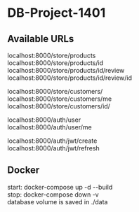 # DB-Project-1401

## Available URLs
  localhost:8000/store/products <br>
  localhost:8000/store/products/id <br>
  localhost:8000/store/products/id/review <br>
  localhost:8000/store/products/id/review/id <br>

  localhost:8000/store/customers/ <br>
  localhost:8000/store/customers/me <br>
  localhost:8000/store/customers/id/ <br>
  
  localhost:8000/auth/user <br>
  localhost:8000/auth/user/me <br>
  
  localhost:8000/auth/jwt/create <br>
  localhost:8000/auth/jwt/refresh <br>

## Docker
start: docker-compose up -d --build <br>
stop: docker-compose down -v <br>
database volume is saved in ./data <br>
